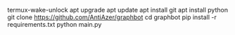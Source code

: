 termux-wake-unlock
apt upgrade
apt update
apt install git
apt install python
git clone https://github.com/AntiAzer/graphbot
cd graphbot
pip install -r requirements.txt
python main.py
